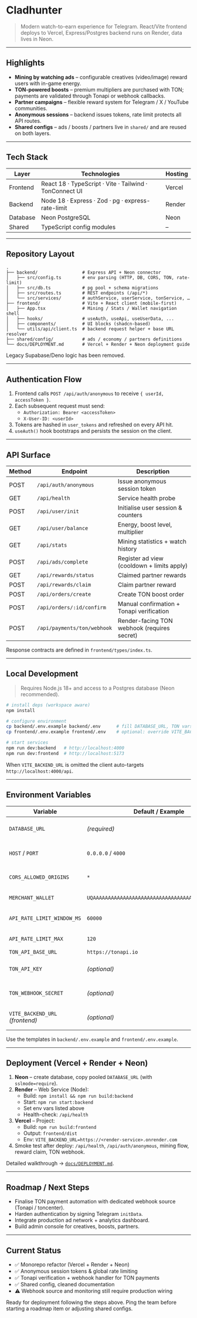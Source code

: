 # Cladhunter

> Modern watch-to-earn experience for Telegram. React/Vite frontend deploys to Vercel, Express/Postgres backend runs on Render, data lives in Neon.

---

## Highlights

- **Mining by watching ads** – configurable creatives (video/image) reward users with in-game energy.
- **TON-powered boosts** – premium multipliers are purchased with TON; payments are validated through Tonapi or webhook callbacks.
- **Partner campaigns** – flexible reward system for Telegram / X / YouTube communities.
- **Anonymous sessions** – backend issues tokens, rate limit protects all API routes.
- **Shared configs** – ads / boosts / partners live in `shared/` and are reused on both layers.

---

## Tech Stack

| Layer     | Technologies                                  | Hosting |
|-----------|-----------------------------------------------|---------|
| Frontend  | React 18 · TypeScript · Vite · Tailwind · TonConnect UI | Vercel  |
| Backend   | Node 18 · Express · Zod · pg · express-rate-limit | Render  |
| Database  | Neon PostgreSQL                               | Neon    |
| Shared    | TypeScript config modules                     | –       |

---

## Repository Layout

```
.
├── backend/                 # Express API + Neon connector
│   ├── src/config.ts        # env parsing (HTTP, DB, CORS, TON, rate-limit)
│   ├── src/db.ts            # pg pool + schema migrations
│   ├── src/routes.ts        # REST endpoints (/api/*)
│   └── src/services/        # authService, userService, tonService, …
├── frontend/                # Vite + React client (mobile-first)
│   ├── App.tsx              # Mining / Stats / Wallet navigation shell
│   ├── hooks/               # useAuth, useApi, useUserData, ...
│   ├── components/          # UI blocks (shadcn-based)
│   └── utils/api/client.ts  # backend request helper + base URL resolver
├── shared/config/           # ads / economy / partners definitions
└── docs/DEPLOYMENT.md       # Vercel + Render + Neon deployment guide
```

Legacy Supabase/Deno logic has been removed.

---

## Authentication Flow

1. Frontend calls `POST /api/auth/anonymous` to receive `{ userId, accessToken }`.
2. Each subsequent request must send:
   - `Authorization: Bearer <accessToken>`
   - `X-User-ID: <userId>`
3. Tokens are hashed in `user_tokens` and refreshed on every API hit.
4. `useAuth()` hook bootstraps and persists the session on the client.

---

## API Surface

| Method | Endpoint                      | Description                                  |
|--------|--------------------------------|----------------------------------------------|
| POST   | `/api/auth/anonymous`          | Issue anonymous session token                |
| GET    | `/api/health`                  | Service health probe                         |
| POST   | `/api/user/init`               | Initialise user session & counters           |
| GET    | `/api/user/balance`            | Energy, boost level, multiplier              |
| GET    | `/api/stats`                   | Mining statistics + watch history            |
| POST   | `/api/ads/complete`            | Register ad view (cooldown + limits apply)   |
| GET    | `/api/rewards/status`          | Claimed partner rewards                      |
| POST   | `/api/rewards/claim`           | Claim partner reward                         |
| POST   | `/api/orders/create`           | Create TON boost order                       |
| POST   | `/api/orders/:id/confirm`      | Manual confirmation + Tonapi verification    |
| POST   | `/api/payments/ton/webhook`    | Render-facing TON webhook (requires secret)  |

Response contracts are defined in `frontend/types/index.ts`.

---

## Local Development

> Requires Node.js 18+ and access to a Postgres database (Neon recommended).

```bash
# install deps (workspace aware)
npm install

# configure environment
cp backend/.env.example backend/.env      # fill DATABASE_URL, TON vars, etc.
cp frontend/.env.example frontend/.env    # optional: override VITE_BACKEND_URL

# start services
npm run dev:backend   # http://localhost:4000
npm run dev:frontend  # http://localhost:5173
```

When `VITE_BACKEND_URL` is omitted the client auto-targets `http://localhost:4000/api`.

---

## Environment Variables

| Variable | Default / Example | Purpose |
|----------|-------------------|---------|
| `DATABASE_URL` | *(required)* | Neon/Postgres connection string (`sslmode=require`) |
| `HOST` / `PORT` | `0.0.0.0` / `4000` | API bind settings (Render overrides port) |
| `CORS_ALLOWED_ORIGINS` | `*` | Comma separated allow-list |
| `MERCHANT_WALLET` | `UQAAAAAAAAAAAAAAAAAAAAAAAAAAAAAAAAAAAAAAAAAAAJKZ` | Merchant TON wallet |
| `API_RATE_LIMIT_WINDOW_MS` | `60000` | Rate-limit window per IP (ms) |
| `API_RATE_LIMIT_MAX` | `120` | Requests allowed per window |
| `TON_API_BASE_URL` | `https://tonapi.io` | Tonapi host |
| `TON_API_KEY` | *(optional)* | Tonapi bearer token (recommended) |
| `TON_WEBHOOK_SECRET` | *(optional)* | Shared secret expected by webhook |
| `VITE_BACKEND_URL` *(frontend)* | *(optional)* | Static API base during build/runtime |

Use the templates in `backend/.env.example` and `frontend/.env.example`.

---

## Deployment (Vercel + Render + Neon)

1. **Neon** – create database, copy pooled `DATABASE_URL` (with `sslmode=require`).
2. **Render** – Web Service (Node):
   - Build: `npm install && npm run build:backend`
   - Start: `npm run start:backend`
   - Set env vars listed above
   - Health-check: `/api/health`
3. **Vercel** – Project:
   - Build: `npm run build:frontend`
   - Output: `frontend/dist`
   - Env: `VITE_BACKEND_URL=https://<render-service>.onrender.com`
4. Smoke test after deploy: `/api/health`, `/api/auth/anonymous`, mining flow, reward claim, TON webhook.

Detailed walkthrough → [`docs/DEPLOYMENT.md`](docs/DEPLOYMENT.md).

---

## Roadmap / Next Steps

- Finalise TON payment automation with dedicated webhook source (Tonapi / toncenter).
- Harden authentication by signing Telegram `initData`.
- Integrate production ad network + analytics dashboard.
- Build admin console for creatives, boosts, partners.

---

## Current Status

- ✅ Monorepo refactor (Vercel + Render + Neon)
- ✅ Anonymous session tokens & global rate limiting
- ✅ Tonapi verification + webhook handler for TON payments
- ✅ Shared config, cleaned documentation
- ⚠️ Webhook source and monitoring still require production wiring

Ready for deployment following the steps above. Ping the team before starting a roadmap item or adjusting shared configs.

